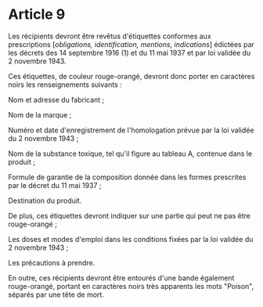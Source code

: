 # Article 9

Les récipients devront être revêtus d'étiquettes conformes aux prescriptions [*obligations, identification, mentions, indications*] édictées par les décrets des 14 septembre 1916 (1) et du 11 mai 1937 et par loi validée du 2 novembre 1943.

Ces étiquettes, de couleur rouge-orangé, devront donc porter en caractères noirs les renseignements suivants :

Nom et adresse du fabricant ;

Nom de la marque ;

Numéro et date d'enregistrement de l'homologation prévue par la loi validée du 2 novembre 1943 ;

Nom de la substance toxique, tel qu'il figure au tableau A, contenue dans le produit ;

Formule de garantie de la composition donnée dans les formes prescrites par le décret du 11 mai 1937 ;

Destination du produit.

De plus, ces étiquettes devront indiquer sur une partie qui peut ne pas être rouge-orangé ;

Les doses et modes d'emploi dans les conditions fixées par la loi validée du 2 novembre 1943 ;

Les précautions à prendre.

En outre, ces récipients devront être entourés d'une bande également rouge-orangé, portant en caractères noirs très apparents les mots "Poison", séparés par une tête de mort.
